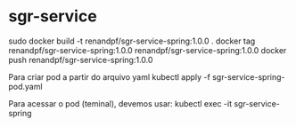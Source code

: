 # sgr-service
sudo docker build -t renandpf/sgr-service-spring:1.0.0 .
docker tag renandpf/sgr-service-spring:1.0.0 renandpf/sgr-service-spring:1.0.0
docker push renandpf/sgr-service-spring:1.0.0

Para criar pod a partir do arquivo yaml
kubectl apply -f sgr-service-spring-pod.yaml

Para acessar o pod (teminal), devemos usar:
kubectl exec -it sgr-service-spring